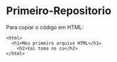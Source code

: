 # Primeiro-Repositorio

  Para copiar o código em HTML:
```
<html>
  <h1>Meu primeiro arquivo HTML</h1>
    <h2>Vai toma no cu</h2>
</html>
```

